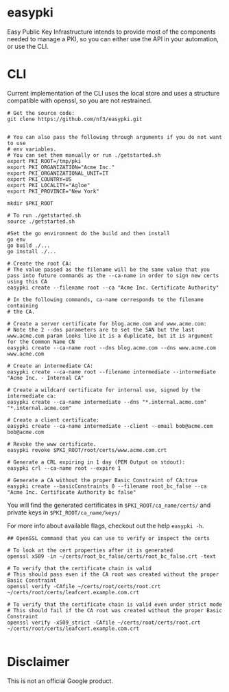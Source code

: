easypki
======

Easy Public Key Infrastructure intends to provide most of the components needed
to manage a PKI, so you can either use the API in your automation, or use the
CLI.


# CLI

Current implementation of the CLI uses the local store and uses a structure
compatible with openssl, so you are not restrained.

```
# Get the source code:
git clone https://github.com/nf3/easypki.git


# You can also pass the following through arguments if you do not want to use
# env variables.
# You can set them manually or run ./getstarted.sh
export PKI_ROOT=/tmp/pki
export PKI_ORGANIZATION="Acme Inc."
export PKI_ORGANIZATIONAL_UNIT=IT
export PKI_COUNTRY=US
export PKI_LOCALITY="Agloe"
export PKI_PROVINCE="New York"

mkdir $PKI_ROOT

# To run ./getstarted.sh
source ./getstarted.sh

#Set the go environment do the build and then install
go env
go build ./...
go install ./...

# Create the root CA:
# The value passed as the filename will be the same value that you pass into future commands as the --ca-name in order to sign new certs using this CA
easypki create --filename root --ca "Acme Inc. Certificate Authority"

# In the following commands, ca-name corresponds to the filename containing
# the CA.

# Create a server certificate for blog.acme.com and www.acme.com:
# Note the 2 --dns parameters are to set the SAN but the last www.acme.com param looks like it is a duplicate, but it is argument for the Common Name CN
easypki create --ca-name root --dns blog.acme.com --dns www.acme.com www.acme.com

# Create an intermediate CA:
easypki create --ca-name root --filename intermediate --intermediate "Acme Inc. - Internal CA"

# Create a wildcard certificate for internal use, signed by the intermediate ca:
easypki create --ca-name intermediate --dns "*.internal.acme.com" "*.internal.acme.com"

# Create a client certificate:
easypki create --ca-name intermediate --client --email bob@acme.com bob@acme.com

# Revoke the www certificate.
easypki revoke $PKI_ROOT/root/certs/www.acme.com.crt

# Generate a CRL expiring in 1 day (PEM Output on stdout):
easypki crl --ca-name root --expire 1

# Generate a CA without the proper Basic Constraint of CA:true
easypki create --basicConstraints 0 --filename root_bc_false --ca "Acme Inc. Certificate Authority bc false"
```

You will find the generated certificates in `$PKI_ROOT/ca_name/certs/` and
private keys in `$PKI_ROOT/ca_name/keys/`

For more info about available flags, checkout out the help `easypki -h`.

```
## OpenSSL command that you can use to verify or inspect the certs

# To look at the cert properties after it is generated
openssl x509 -in ~/certs/root_bc_false/certs/root_bc_false.crt -text

# To verify that the certificate chain is valid
# This should pass even if the CA root was created without the proper Basic Constraint
openssl verify -CAfile ~/certs/root/certs/root.crt ~/certs/root/certs/leafcert.example.com.crt

# To verify that the certificate chain is valid even under strict mode
# This should fail if the CA root was created without the proper Basic Constraint
openssl verify -x509_strict -CAfile ~/certs/root/certs/root.crt ~/certs/root/certs/leafcert.example.com.crt


```

# Disclaimer

This is not an official Google product.
